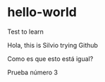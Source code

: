 # hello-world
Test to learn

Hola, this is Silvio trying Github

Como es que esto está igual?

Prueba número 3
